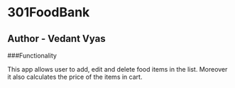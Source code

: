 # 301FoodBank

## Author - Vedant Vyas

###Functionality

This app allows user to add, edit and delete food items in the list. Moreover it also calculates the price of the items in cart.




